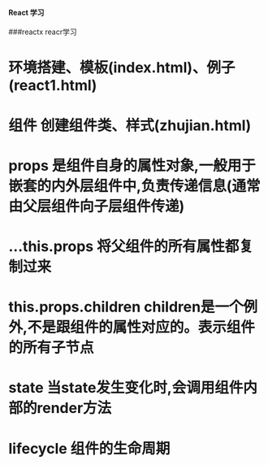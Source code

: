 #### React 学习

###reactx reacr学习
# 环境搭建、模板(index.html)、例子(react1.html) 
# 组件 创建组件类、样式(zhujian.html) 
# props 是组件自身的属性对象,一般用于嵌套的内外层组件中,负责传递信息(通常由父层组件向子层组件传递)
# ...this.props 将父组件的所有属性都复制过来
# this.props.children children是一个例外,不是跟组件的属性对应的。表示组件的所有子节点
# state  当state发生变化时,会调用组件内部的render方法
# lifecycle 组件的生命周期